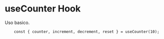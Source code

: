 # useCounter Hook

Uso basico.
```
    const { counter, increment, decrement, reset } = useCounter(10);
```